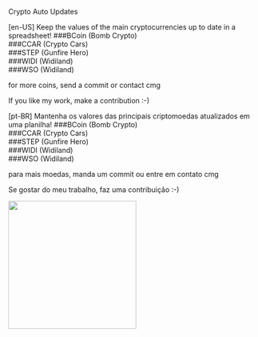﻿Crypto Auto Updates

[en-US]
Keep the values of the main cryptocurrencies up to date in a spreadsheet!
###BCoin (Bomb Crypto)<br>
###CCAR (Crypto Cars)<br>
###STEP (Gunfire Hero)<br>
###WIDI (Widiland)<br>
###WSO (Widiland)<br>

for more coins, send a commit or contact cmg

If you like my work, make a contribution :-) 

[pt-BR]
Mantenha os valores das principais criptomoedas atualizados em uma planilha!
###BCoin (Bomb Crypto)<br>
###CCAR (Crypto Cars)<br>
###STEP (Gunfire Hero)<br>
###WIDI (Widiland)<br>
###WSO (Widiland)<br>

para mais moedas, manda um commit ou entre em contato cmg

Se gostar do meu trabalho, faz uma contribuição :-)


<img width="256" heigth="256" src="https://ibb.co/VDwrgvH"></img>
